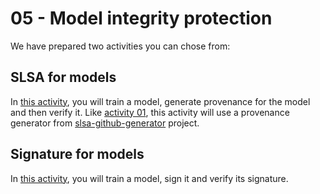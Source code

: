 
# 05 - Model integrity protection

We have prepared two activities you can chose from:

## SLSA for models

In [this activity](https://github.com/slsa-framework/oss-na24-slsa-workshop/blob/main/activities/01/slsa_for_models.md), you will train a model, generate provenance for the model and then verify it. Like [activity 01](https://github.com/slsa-framework/oss-na24-slsa-workshop/blob/main/activities/01/readme.md), this activity will use a provenance generator from [slsa-github-generator](https://github.com/slsa-framework/slsa-github-generator) project.


## Signature for models

In [this activity](https://github.com/slsa-framework/oss-na24-slsa-workshop/blob/main/activities/01/model_signing.md), you will train a model, sign it and verify its signature.
